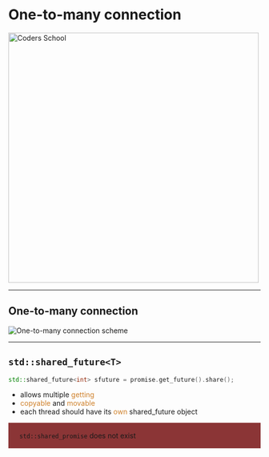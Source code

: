<!-- .slide: data-background="#111111" -->

# One-to-many connection

<a href="https://coders.school">
    <img width="500" data-src="../coders_school_logo.png" alt="Coders School" class="plain">
</a>

___

## One-to-many connection

<img data-src="img/one-to-many.png" alt="One-to-many connection scheme" class="plain">

___

## `std::shared_future<T>`

```c++
std::shared_future<int> sfuture = promise.get_future().share();
```
<!-- .element: class="fragment fade-in" -->
* <!-- .element: class="fragment fade-in" --> allows multiple <span style="color:#cf802a;">getting</span>
* <!-- .element: class="fragment fade-in" --> <span style="color:#cf802a;">copyable</span> and <span style="color:#cf802a;">movable</span>
* <!-- .element: class="fragment fade-in" --> each thread should have its <span style="color:#cf802a;">own</span> shared_future object

<div style="background-color: #8B3536; padding: 3px 22px;">

<code>std::shared_promise</code> does not exist

</div> <!-- .element: class="fragment fade-in" -->